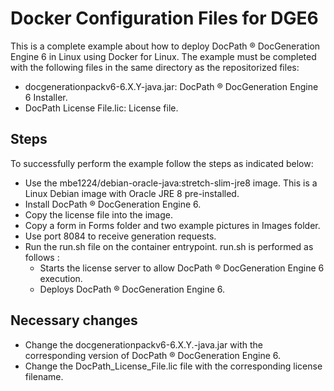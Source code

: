 # Docker Configuration Files for DGE6

This is a complete example about how to deploy DocPath ® DocGeneration Engine 6 in Linux using Docker for Linux. The example must be completed with the following files in the same directory as the repositorized files:

- docgenerationpackv6-6.X.Y-java.jar: DocPath ® DocGeneration Engine 6 Installer.
- DocPath License File.lic: License file.
 
## Steps 
To successfully perform the example follow the steps as indicated below:
- Use the mbe1224/debian-oracle-java:stretch-slim-jre8 image. This is a Linux Debian image with Oracle JRE 8 pre-installed.
- Install DocPath ® DocGeneration Engine 6.
- Copy the license file into the image.
- Copy a form in Forms folder and two example pictures in Images folder.
- Use port 8084 to receive generation requests.
- Run the run.sh file on the container entrypoint. run.sh is performed as follows :
  - Starts the license server to allow DocPath ® DocGeneration Engine 6 execution.
  - Deploys DocPath ® DocGeneration Engine 6.

## Necessary changes
- Change the docgenerationpackv6-6.X.Y.-java.jar with the corresponding version of DocPath ® DocGeneration Engine 6.
- Change the DocPath_License_File.lic file with the corresponding license filename.
